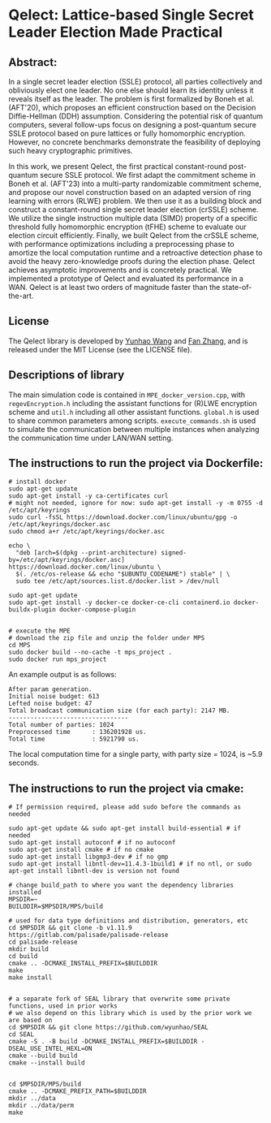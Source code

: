 



# Qelect: Lattice-based Single Secret Leader Election Made Practical

## Abstract:
In a single secret leader election (SSLE) protocol, all parties collectively and obliviously elect one leader. No one else should learn its identity unless it reveals itself as the leader.
The problem is first formalized by Boneh et al. (AFT'20), which proposes an efficient construction based on the Decision Diffie-Hellman (DDH) assumption.
Considering the potential risk of quantum computers, several follow-ups focus on designing a post-quantum secure SSLE protocol based on pure lattices or fully homomorphic encryption. However, no concrete benchmarks demonstrate the feasibility of deploying such heavy cryptographic primitives.

In this work, we present Qelect, the first practical constant-round post-quantum secure SSLE protocol.
We first adapt the commitment scheme in Boneh et al. (AFT'23) into a multi-party randomizable commitment scheme, and propose our novel construction based on an adapted version of ring learning with errors (RLWE) problem.
We then use it as a building block and construct a constant-round single secret leader election (crSSLE) scheme.
We utilize the single instruction multiple data (SIMD) property of a specific threshold fully homomorphic encryption (tFHE) scheme to evaluate our election circuit efficiently.
Finally, we built Qelect from the crSSLE scheme, with performance optimizations including a preprocessing phase to amortize the local computation runtime and a retroactive detection phase to avoid the heavy zero-knowledge proofs during the election phase.
Qelect achieves asymptotic improvements and is concretely practical.
We implemented a prototype of Qelect and evaluated its performance in a WAN.
Qelect is at least two orders of magnitude faster than the state-of-the-art.

## License

The Qelect library is developed by [Yunhao Wang](https://scholar.google.com/citations?user=-3s-pjIAAAAJ&hl=en) and [Fan Zhang](https://www.fanzhang.me/), and is released under the MIT License (see the LICENSE file).

## Descriptions of library
The main simulation code is contained in ```MPE_docker_version.cpp```, with ```regevEncryption.h``` including the assistant functions for (R)LWE encryption scheme  and ```util.h``` including all other assistant functions.
```global.h``` is used to share common parameters among scripts.
```execute_commands.sh``` is used to simulate the communication between multiple instances when analyzing the communication time under LAN/WAN setting.


## The instructions to run the project via Dockerfile:
```
# install docker
sudo apt-get update
sudo apt-get install -y ca-certificates curl
# might not needed, ignore for now: sudo apt-get install -y -m 0755 -d /etc/apt/keyrings
sudo curl -fsSL https://download.docker.com/linux/ubuntu/gpg -o /etc/apt/keyrings/docker.asc
sudo chmod a+r /etc/apt/keyrings/docker.asc

echo \
  "deb [arch=$(dpkg --print-architecture) signed-by=/etc/apt/keyrings/docker.asc] https://download.docker.com/linux/ubuntu \
  $(. /etc/os-release && echo "$UBUNTU_CODENAME") stable" | \
  sudo tee /etc/apt/sources.list.d/docker.list > /dev/null

sudo apt-get update
sudo apt-get install -y docker-ce docker-ce-cli containerd.io docker-buildx-plugin docker-compose-plugin


# execute the MPE
# download the zip file and unzip the folder under MPS
cd MPS
sudo docker build --no-cache -t mps_project .
sudo docker run mps_project
```

An example output is as follows:
```
After param generation.
Initial noise budget: 613
Lefted noise budget: 47
Total broadcast communication size (for each party): 2147 MB.
---------------------------------
Total number of parties: 1024
Preprocessed time      : 136201928 us.
Total time             : 5921790 us.
```
The local computation time for a single party, with party size = 1024, is ~5.9 seconds.

## The instructions to run the project via cmake:
```
# If permission required, please add sudo before the commands as needed

sudo apt-get update && sudo apt-get install build-essential # if needed
sudo apt-get install autoconf # if no autoconf
sudo apt-get install cmake # if no cmake
sudo apt-get install libgmp3-dev # if no gmp
sudo apt-get install libntl-dev=11.4.3-1build1 # if no ntl, or sudo apt-get install libntl-dev is version not found

# change build_path to where you want the dependency libraries installed
MPSDIR=~
BUILDDIR=$MPSDIR/MPS/build

# used for data type definitions and distribution, generators, etc
cd $MPSDIR && git clone -b v1.11.9 https://gitlab.com/palisade/palisade-release
cd palisade-release
mkdir build
cd build
cmake .. -DCMAKE_INSTALL_PREFIX=$BUILDDIR
make
make install


# a separate fork of SEAL library that overwrite some private functions, used in prior works
# we also depend on this library which is used by the prior work we are based on
cd $MPSDIR && git clone https://github.com/wyunhao/SEAL
cd SEAL
cmake -S . -B build -DCMAKE_INSTALL_PREFIX=$BUILDDIR -DSEAL_USE_INTEL_HEXL=ON 
cmake --build build
cmake --install build


cd $MPSDIR/MPS/build
cmake .. -DCMAKE_PREFIX_PATH=$BUILDDIR
mkdir ../data
mkdir ../data/perm
make
```
